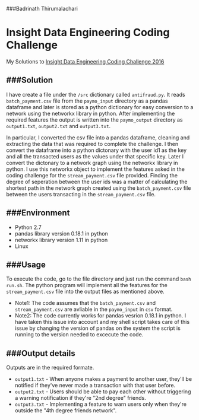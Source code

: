 ###Badrinath Thirumalachari
# Insight Data Engineering Coding Challenge

My Solutions to [Insight Data Engineering Coding Challenge 2016](https://github.com/InsightDataScience/digital-wallet)


###Solution
------------------------------------------------
I have create a file under the `/src` dictionary called `antifraud.py`. It reads `batch_payment.csv` file from the `paymo_input` directory as a pandas dataframe and later is stored as a python dictionary for easy conversion to a network using the networkx library in python. After implementing the required features the output is written into the `paymo_output` directory as `output1.txt`, `output2.txt` and `output3.txt`.


In particular, I converted the csv file into a pandas dataframe, cleaning and extracting the data that was required to complete the challenge. I then convert the dataframe into a python dictonary with the user id1 as the key and all the transacted users as the values under that specific key. Later I convert the dictonary to a network graph using the networkx library in python. I use this networkx object to implement the features asked in the coding challenge for the `stream_payment.csv` file provided.
Finding the degree of seperation between the user ids was a matter of calculating the shortest path in the network graph created using the `batch_payment.csv` file between the users transacting in the `stream_payment.csv` file.

###Environment
--------
* Python 2.7
* pandas library version 0.18.1 in python
* networkx library version 1.11 in python
* Linux

###Usage
--------
To execute the code, go to the file directory and just run the command `bash run.sh`. The python program will implement all the features for the `stream_payment.csv` file into the output files as mentioned above. 
* Note1: The code assumes that the `batch_payment.csv` and `stream_payment.csv` are avliable in the  `paymo_input` in `csv` format.
* Note2: The code currently works for pandas vesrion 0.18.1 in python. I have taken this issue into account and my shell script takes  care of this issue by changing the version of pandas on the system the script is running to the version needed to excecute the code.

###Output details
--------
Outputs are in the required formate.
* `output1.txt` - When anyone makes a payment to another user, they'll be notified if they've never made a transaction with that user before.
* `output2.txt` - Users should be able to pay each other without triggering a warning notification if they're "2nd degree" friends. 
* `output3.txt` - Implementing a feature to warn users only when they're outside the "4th degree friends network".
